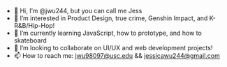 - 👋 Hi, I’m @jwu244, but you can call me Jess
- 👀 I’m interested in Product Design, true crime, Genshin Impact, and K-R&B/Hip-Hop!
- 🌱 I’m currently learning JavaScript, how to prototype, and how to skateboard
- 💞️ I’m looking to collaborate on UI/UX and web development projects!
- 📫 How to reach me: <jwu98097@usc.edu> && <jessicawu244@gmail.com>

<!---
jwu244/jwu244 is a ✨ special ✨ repository because its `README.md` (this file) appears on your GitHub profile.
You can click the Preview link to take a look at your changes.
--->
